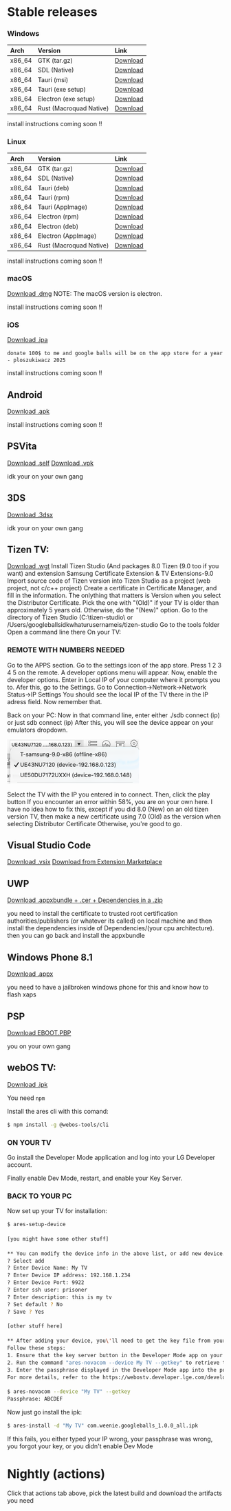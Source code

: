 # Stable releases

### Windows
| Arch | Version | Link |
| :--- | :--- | :--- |
| x86_64 | GTK (tar.gz) | [Download](https://github.com/weeniemount/googleballs-app/releases/latest/download/gtk-app-windows-x64.tar.gz) |
| x86_64 | SDL (Native) | [Download](https://github.com/weeniemount/googleballs-app/releases/latest/download/googleballs-desktop-native.exe)
| x86_64 | Tauri (msi) | [Download](https://github.com/weeniemount/googleballs-app/releases/latest/download/Google.Balls.Desktop_1.0.0_x64_en-US-tauri.msi) |
| x86_64 | Tauri (exe setup) | [Download](https://github.com/weeniemount/googleballs-app/releases/latest/download/Google.Balls.Desktop_1.0.0_x64-setup-tauri.exe) |
| x86_64 | Electron (exe setup) | [Download](https://github.com/weeniemount/googleballs-app/releases/latest/download/Google.Balls.Desktop-electron.exe)
| x86_64 | Rust (Macroquad Native) | [Download](https://github.com/weeniemount/googleballs-app/releases/latest/download/native-rust-windows-latest.zip)

install instructions coming soon :bangbang:

### Linux
| Arch | Version | Link |
| :--- | :--- | :--- |
| x86_64 | GTK (tar.gz)  | [Download](https://github.com/weeniemount/googleballs-app/releases/latest/download/gtk-app-linux-x64.tar.gz) |
| x86_64 | SDL (Native) | [Download](https://github.com/weeniemount/googleballs-app/releases/latest/download/googleballs-desktop-native)
| x86_64 | Tauri (deb) | [Download](https://github.com/weeniemount/googleballs-app/releases/latest/download/Google.Balls.Desktop_1.0.0_amd64-tauri.deb)
| x86_64 | Tauri (rpm) | [Download](https://github.com/weeniemount/googleballs-app/releases/latest/download/Google.Balls.Desktop-1.0.0-1.x86_64-tauri.rpm)
| x86_64 | Tauri (AppImage) | [Download](https://github.com/weeniemount/googleballs-app/releases/latest/download/Google.Balls.Desktop_1.0.0_amd64-tauri.AppImage) |
| x86_64 | Electron (rpm) | [Download](https://github.com/weeniemount/googleballs-app/releases/latest/download/Google.Balls.Desktop-electron.rpm) |
| x86_64 | Electron (deb) | [Download](https://github.com/weeniemount/googleballs-app/releases/latest/download/Google.Balls.Desktop-electron.deb)
| x86_64 | Electron (AppImage) | [Download](https://github.com/weeniemount/googleballs-app/releases/latest/download/Google.Balls.Desktop-electron.AppImage)
| x86_64 | Rust (Macroquad Native) | [Download](https://github.com/weeniemount/googleballs-app/releases/latest/download/native-rust-ubuntu-latest.zip)

install instructions coming soon :bangbang:

### macOS
[Download .dmg](https://github.com/weeniemount/googleballs-app/releases/latest/download/Google.Balls.Desktop-electron.dmg)
NOTE: The macOS version is electron.

install instructions coming soon :bangbang:

### iOS
[Download .ipa](https://github.com/weeniemount/googleballs-app/releases/latest/download/Google.Balls-ios.ipa)
```
donate 100$ to me and google balls will be on the app store for a year
- ploszukiwacz 2025
```

install instructions coming soon :bangbang:

## Android
[Download .apk](https://github.com/weeniemount/googleballs-app/releases/latest/download/Google.Balls-signed.apk)

install instructions coming soon :bangbang:

## PSVita
[Download .self](https://github.com/weeniemount/googleballs-app/releases/latest/download/google_balls.self)
[Download .vpk](https://github.com/weeniemount/googleballs-app/releases/latest/download/google_balls.vpk)

idk your on your own gang

## 3DS
[Download .3dsx](https://github.com/weeniemount/googleballs-app/releases/latest/download/google-balls-3ds.3dsx)

idk your on your own gang

## Tizen TV:
[Download .wgt](https://github.com/weeniemount/googleballs-app/releases/latest/download/googleballs-app-unsigned.wgt)
Install Tizen Studio (And packages 8.0 Tizen (9.0 too if you want) and extension Samsung Certificate Extension & TV Extensions-9.0  
Import source code of Tizen version into Tizen Studio as a project (web project, not c/c++ project)
Create a certificate in Certificate Manager, and fill in the information. The onlything that matters is Version when you select the Distributor Certificate. Pick the one with "(Old)" if your TV is older than approximately 5 years old. Otherwise, do the "(New)" option.
Go to the directory of Tizen Studio (C:\tizen-studio\ or /Users/googleballsidkwhaturusernameis/tizen-studio
Go to the tools folder
Open a command line there
On your TV: 
### REMOTE WITH NUMBERS NEEDED
Go to the APPS section.
Go to the settings icon of the app store.
Press 1 2 3 4 5 on the remote.
A developer options menu will appear. 
Now, enable the developer options.
Enter in Local IP of your computer where it prompts you to.
Afer this, go to the Settings.
Go to Connection->Network->Network Status->IP Settings
You should see the local IP of the TV there in the IP adress field. Now remember that.

Back on your PC:
Now in that command line, enter either ./sdb connect (ip) or just sdb connect (ip)
After this, you will see the device appear on your emulators dropdown.

<img width="307" height="102" alt="Screenshot 2025-09-06 at 9 09 06 PM" src="./486450008-4520b86f-b230-4bf6-9158-2281462065cc.png" />


Select the TV with the IP you entered in to connect.
Then, click the play button
If you encounter an error within 58%, you are on your own here. I have no idea how to fix this, except if you did 8.0 (New) on an old tizen version TV, then make a new certificate using 7.0 (Old) as the version when selecting Distributor Certificate
Otherwise, you're good to go.

## Visual Studio Code
[Download .vsix](https://github.com/weeniemount/googleballs-app/releases/latest/download/googleballs-vscode-1.0.1.vsix) [Download from Extension Marketplace](https://marketplace.visualstudio.com/items?itemName=weeniemount.googleballs-vscode)

## UWP
[Download .appxbundle + .cer + Dependencies in a .zip](https://github.com/weeniemount/googleballs-app/releases/latest/download/GoogleBallsUWP_1.0.0.0_Test.zip)

you need to install the certificate to trusted root certification authorities/publishers (or whatever its called) on local machine and then install the dependencies inside of Dependencies/(your cpu architecture). then you can go back and install the appxbundle

## Windows Phone 8.1
[Download .appx](https://github.com/weeniemount/googleballs-app/releases/latest/download/Google.Balls_1.0.0.0_AnyCPU_wp8.appx)

you need to have a jailbroken windows phone for this and know how to flash xaps

## PSP
[Download EBOOT.PBP](https://github.com/weeniemount/googleballs-app/releases/latest/download/EBOOT.PBP)

you on your own gang

## webOS TV:
[Download .ipk](https://github.com/weeniemount/googleballs-app/releases/latest/download/com.weenie.googleballs_1.0.0_all.ipk)

You need ``npm``

Install the ares cli with this comand:
```bash
$ npm install -g @webos-tools/cli
```

### ON YOUR TV
Go install the Developer Mode application and log into your LG Developer account.

Finally enable Dev Mode, restart, and enable your Key Server.

### BACK TO YOUR PC

Now set up your TV for installation:
```bash
$ ares-setup-device

[you might have some other stuff]

** You can modify the device info in the above list, or add new device.
? Select add
? Enter Device Name: My TV
? Enter Device IP address: 192.168.1.234
? Enter Device Port: 9922
? Enter ssh user: prisoner
? Enter description: this is my tv
? Set default ? No
? Save ? Yes

[other stuff here]

** After adding your device, you\'ll need to get the key file from your webOS TV.
Follow these steps:
1. Ensure that the key server button in the Developer Mode app on your webOS TV is enabled.
2. Run the command "ares-novacom --device My TV --getkey" to retrieve the key file from your webOS TV.
3. Enter the passphrase displayed in the Developer Mode app into the prompt.
For more details, refer to the https://webostv.developer.lge.com/develop/getting-started/developer-mode-app

$ ares-novacom --device "My TV" --getkey
Passphrase: ABCDEF
```

Now just go install the ipk:

```bash
$ ares-install -d "My TV" com.weenie.googleballs_1.0.0_all.ipk
```

If this fails, you either typed your IP wrong, your passphrase was wrong, you forgot your key, or you didn't enable Dev Mode

# Nightly (actions)
Click that actions tab above, pick the latest build and download the artifacts you need